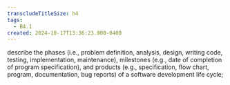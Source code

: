 ```yaml
---
transcludeTitleSize: h4
tags:
  - B4.1
created: 2024-10-17T13:36:23.000-0400
---
```

describe the phases (i.e., problem definition, analysis, design, writing code, testing, implementation, maintenance), milestones (e.g., date of completion of program specification), and products (e.g., specification, flow chart, program, documentation, bug reports) of a software development life cycle;